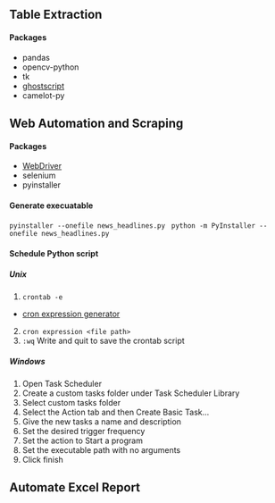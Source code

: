 
## Table Extraction

#### Packages
- pandas
- opencv-python
- tk
- [ghostscript](https://www.ghostscript.com/releases/gsdnld.html)
- camelot-py

## Web Automation and Scraping

#### Packages
- [WebDriver](https://docs.microsoft.com/en-us/microsoft-edge/webdriver-chromium/)
- selenium
- pyinstaller

#### Generate execuatable

``pyinstaller --onefile news_headlines.py``
`` python -m PyInstaller --onefile news_headlines.py``

#### Schedule Python script

##### Unix
1. ``crontab -e``
- [cron expression generator](https://crontab.guru/)
2. ``cron expression <file path>``
3. ``:wq`` Write and quit to save the crontab script

##### Windows
1. Open Task Scheduler
2. Create a custom tasks folder under Task Scheduler Library
3. Select custom tasks folder
4. Select the Action tab and then Create Basic Task...
5. Give the new tasks a name and description
6. Set the desired trigger frequency
7. Set the action to Start a program
8. Set the executable path with no arguments
9. Click finish

## Automate Excel Report
